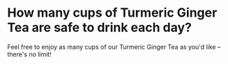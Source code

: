 # How many cups of Turmeric Ginger Tea are safe to drink each day?

Feel free to enjoy as many cups of our Turmeric Ginger Tea as you'd like – there's no limit!
